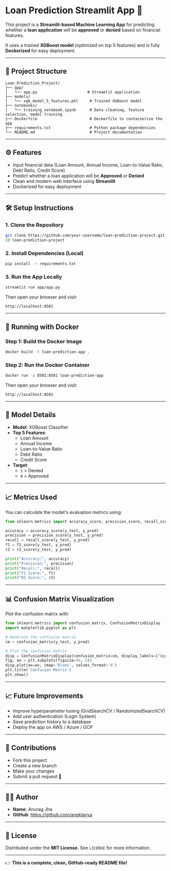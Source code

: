 # Loan Prediction Streamlit App 🚀

This project is a **Streamlit-based Machine Learning App** for predicting whether a **loan application** will be **approved** or **denied** based on financial features.

It uses a trained **XGBoost model** (optimized on top 5 features) and is fully **Dockerized** for easy deployment.

---

## 📂 Project Structure

```text
Loan_Prediction_Project/
├── app/
│   └── app.py                      # Streamlit application
├── models/
│   └── xgb_model_5_features.pkl     # Trained XGBoost model
├── notebooks/
│   └── training_notebook.ipynb      # Data cleaning, feature selection, model training
├── Dockerfile                       # Dockerfile to containerize the app
├── requirements.txt                 # Python package dependencies
└── README.md                        # Project documentation
```

---

## ⚙️ Features

- Input financial data (Loan Amount, Annual Income, Loan-to-Value Ratio, Debt Ratio, Credit Score)
- Predict whether a loan application will be **Approved** or **Denied**
- Clean and modern web interface using **Streamlit**
- Dockerized for easy deployment

---

## 🛠️ Setup Instructions

### 1. Clone the Repository

```bash
git clone https://github.com/your-username/loan-prediction-project.git
cd loan-prediction-project
```

### 2. Install Dependencies (Local)

```bash
pip install -r requirements.txt
```

### 3. Run the App Locally

```bash
streamlit run app/app.py
```

Then open your browser and visit:

```
http://localhost:8501
```

---

## 🐳 Running with Docker

### Step 1: Build the Docker Image

```bash
docker build -t loan-prediction-app .
```

### Step 2: Run the Docker Container

```bash
docker run -p 8501:8501 loan-prediction-app
```

Then open your browser and visit:

```
http://localhost:8501
```

---

## 🎯 Model Details

- **Model**: XGBoost Classifier
- **Top 5 Features**:
  - Loan Amount
  - Annual Income
  - Loan-to-Value Ratio
  - Debt Ratio
  - Credit Score
- **Target**:
  - `1` = Denied
  - `0` = Approved

---

## 📈 Metrics Used

You can calculate the model's evaluation metrics using:

```python
from sklearn.metrics import accuracy_score, precision_score, recall_score, f1_score, r2_score

accuracy = accuracy_score(y_test, y_pred)
precision = precision_score(y_test, y_pred)
recall = recall_score(y_test, y_pred)
f1 = f1_score(y_test, y_pred)
r2 = r2_score(y_test, y_pred)

print("Accuracy:", accuracy)
print("Precision:", precision)
print("Recall:", recall)
print("F1 Score:", f1)
print("R2 Score:", r2)
```

---

## 📊 Confusion Matrix Visualization

Plot the confusion matrix with:

```python
from sklearn.metrics import confusion_matrix, ConfusionMatrixDisplay
import matplotlib.pyplot as plt

# Generate the confusion matrix
cm = confusion_matrix(y_test, y_pred)

# Plot the confusion matrix
disp = ConfusionMatrixDisplay(confusion_matrix=cm, display_labels=["Approved (0)", "Denied (1)"])
fig, ax = plt.subplots(figsize=(6, 5))
disp.plot(ax=ax, cmap='Blues', values_format='d')
plt.title('Confusion Matrix')
plt.show()
```

---

## 📈 Future Improvements

- Improve hyperparameter tuning (GridSearchCV / RandomizedSearchCV)
- Add user authentication (Login System)
- Save prediction history to a database
- Deploy the app on AWS / Azure / GCP

---

## 🤝 Contributions

- Fork this project
- Create a new branch
- Make your changes
- Submit a pull request 🚀

---

## 🧑‍💻 Author

- **Name**: Anurag Jha
- **GitHub**: https://github.com/aneklavya

---

## 📜 License

Distributed under the **MIT License**. See `LICENSE` for more information.

---

👉 **This is a complete, clean, GitHub-ready README file!**

